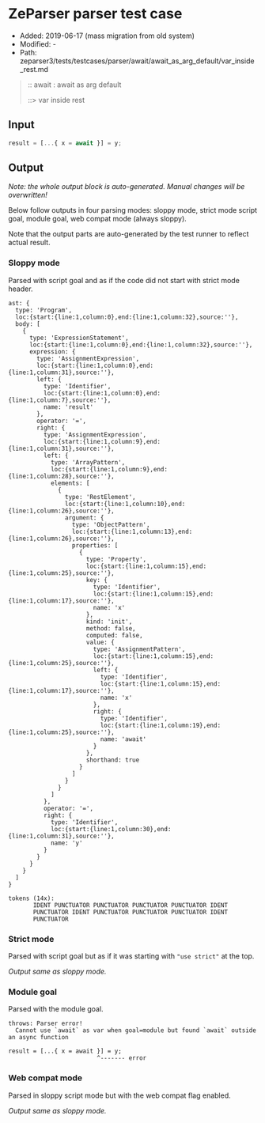 # ZeParser parser test case

- Added: 2019-06-17 (mass migration from old system)
- Modified: -
- Path: zeparser3/tests/testcases/parser/await/await_as_arg_default/var_inside_rest.md

> :: await : await as arg default
>
> ::> var inside rest

## Input

`````js
result = [...{ x = await }] = y;
`````

## Output

_Note: the whole output block is auto-generated. Manual changes will be overwritten!_

Below follow outputs in four parsing modes: sloppy mode, strict mode script goal, module goal, web compat mode (always sloppy).

Note that the output parts are auto-generated by the test runner to reflect actual result.

### Sloppy mode

Parsed with script goal and as if the code did not start with strict mode header.

`````
ast: {
  type: 'Program',
  loc:{start:{line:1,column:0},end:{line:1,column:32},source:''},
  body: [
    {
      type: 'ExpressionStatement',
      loc:{start:{line:1,column:0},end:{line:1,column:32},source:''},
      expression: {
        type: 'AssignmentExpression',
        loc:{start:{line:1,column:0},end:{line:1,column:31},source:''},
        left: {
          type: 'Identifier',
          loc:{start:{line:1,column:0},end:{line:1,column:7},source:''},
          name: 'result'
        },
        operator: '=',
        right: {
          type: 'AssignmentExpression',
          loc:{start:{line:1,column:9},end:{line:1,column:31},source:''},
          left: {
            type: 'ArrayPattern',
            loc:{start:{line:1,column:9},end:{line:1,column:28},source:''},
            elements: [
              {
                type: 'RestElement',
                loc:{start:{line:1,column:10},end:{line:1,column:26},source:''},
                argument: {
                  type: 'ObjectPattern',
                  loc:{start:{line:1,column:13},end:{line:1,column:26},source:''},
                  properties: [
                    {
                      type: 'Property',
                      loc:{start:{line:1,column:15},end:{line:1,column:25},source:''},
                      key: {
                        type: 'Identifier',
                        loc:{start:{line:1,column:15},end:{line:1,column:17},source:''},
                        name: 'x'
                      },
                      kind: 'init',
                      method: false,
                      computed: false,
                      value: {
                        type: 'AssignmentPattern',
                        loc:{start:{line:1,column:15},end:{line:1,column:25},source:''},
                        left: {
                          type: 'Identifier',
                          loc:{start:{line:1,column:15},end:{line:1,column:17},source:''},
                          name: 'x'
                        },
                        right: {
                          type: 'Identifier',
                          loc:{start:{line:1,column:19},end:{line:1,column:25},source:''},
                          name: 'await'
                        }
                      },
                      shorthand: true
                    }
                  ]
                }
              }
            ]
          },
          operator: '=',
          right: {
            type: 'Identifier',
            loc:{start:{line:1,column:30},end:{line:1,column:31},source:''},
            name: 'y'
          }
        }
      }
    }
  ]
}

tokens (14x):
       IDENT PUNCTUATOR PUNCTUATOR PUNCTUATOR PUNCTUATOR IDENT
       PUNCTUATOR IDENT PUNCTUATOR PUNCTUATOR PUNCTUATOR IDENT
       PUNCTUATOR
`````

### Strict mode

Parsed with script goal but as if it was starting with `"use strict"` at the top.

_Output same as sloppy mode._

### Module goal

Parsed with the module goal.

`````
throws: Parser error!
  Cannot use `await` as var when goal=module but found `await` outside an async function

result = [...{ x = await }] = y;
                         ^------- error
`````


### Web compat mode

Parsed in sloppy script mode but with the web compat flag enabled.

_Output same as sloppy mode._
